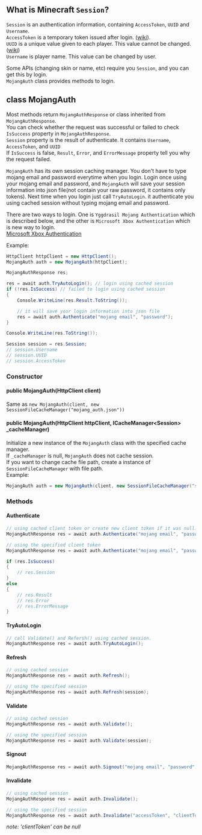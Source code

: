 ## What is Minecraft `Session`?

`Session` is an authentication information, containing `AccessToken`, `UUID` and `Username`.  
`AccessToken` is a temporary token issued after login. ([wiki](https://en.wikipedia.org/wiki/Access_token)).  
`UUID` is a unique value given to each player. This value cannot be changed. ([wiki](https://en.wikipedia.org/wiki/Universally_unique_identifier))  
`Username` is player name. This value can be changed by user.  

Some APIs (changing skin or name, etc) require you `Session`, and you can get this by login.  
`MojangAuth` class provides methods to login.

## class MojangAuth

Most methods return `MojangAuthResponse` or class inherited from `MojangAuthResponse`.  
You can check whether the request was successful or failed to check `IsSuccess` property in `MojangAuthResponse`.  
`Session` property is the result of authenticate. It contains `Username`, `AccessToken`, and `UUID`  
If `IsSuccess` is false, `Result`, `Error`, and `ErrorMessage` property tell you why the request failed.  

`MojangAuth` has its own session caching manager. You don't have to type mojang email and password everytime when you login. Login once using your mojang email and password, and `MojangAuth` will save your session information into json file(not contain your raw password, it contains only tokens). Next time when you login just call `TryAutoLogin`. it authenticate you using cached session without typing mojang email and password.

There are two ways to login. One is `Yggdrasil Mojang Authentication` which is described below, and the other is `Microsoft Xbox Authentication` which is new way to login.  
[Microsoft Xbox Authentication](./XboxAuthentication.md)

Example: 

```csharp
HttpClient httpClient = new HttpClient();
MojangAuth auth = new MojangAuth(httpClient);

MojangAuthResponse res;

res = await auth.TryAutoLogin(); // login using cached session
if (!res.IsSuccess) // failed to login using cached session
{
    Console.WriteLine(res.Result.ToString());

    // it will save your login information into json file
    res = await auth.Authenticate("mojang email", "password");
}

Console.WriteLine(res.ToString());

Session session = res.Session;
// session.Username
// session.UUID
// session.AccessToken
```

### Constructor

#### public MojangAuth(HttpClient client)

Same as `new MojangAuth(client, new SessionFileCacheManager("mojang_auth.json"))`

#### public MojangAuth(HttpClient httpClient, ICacheManager\<Session\> _cacheManager)

Initialize a new instance of the `MojangAuth` class with the specified cache manager.  
If `_cacheManager` is null, `MojangAuth` does not cache session.  
If you want to change cache file path, create a instance of `SessionFileCacheManager` with file path.  
Example: 
```csharp
MojangAuth auth = new MojangAuth(client, new SessionFileCacheManager("session_file_path.json"));
```

### Methods

#### Authenticate

```csharp
// using cached client token or create new client token if it was null.
MojangAuthResponse res = await auth.Authenticate("mojang email", "password");

// using the specified client token
MojangAuthResponse res = await auth.Authenticate("mojang email", "password", "clientToken");

if (res.IsSuccess)
{
    // res.Session
}
else
{
    // res.Result
    // res.Error
    // res.ErrorMessage
}
```

#### TryAutoLogin

```csharp
// call Validate() and Refersh() using cached session.
MojangAuthResponse res = await auth.TryAutoLogin();
```

#### Refresh

```csharp
// using cached session
MojangAuthResponse res = await auth.Refresh();
```
```csharp
// using the specified session
MojangAuthResponse res = await auth.Refresh(session);
```

#### Validate

```csharp
// using cached session
MojangAuthResponse res = await auth.Validate();
```
```csharp
// using the specified session
MojangAuthResponse res = await auth.Validate(session);
```

#### Signout

```csharp
MojangAuthResponse res = await auth.Signout("mojang email", "password");
```

#### Invalidate

```csharp
// using cached session
MojangAuthResponse res = await auth.Invalidate();
```
```csharp
// using the specified session
MojangAuthResponse res = await auth.Invalidate("accessToken", "clientToken");
```
*note: 'clientToken' can be null*